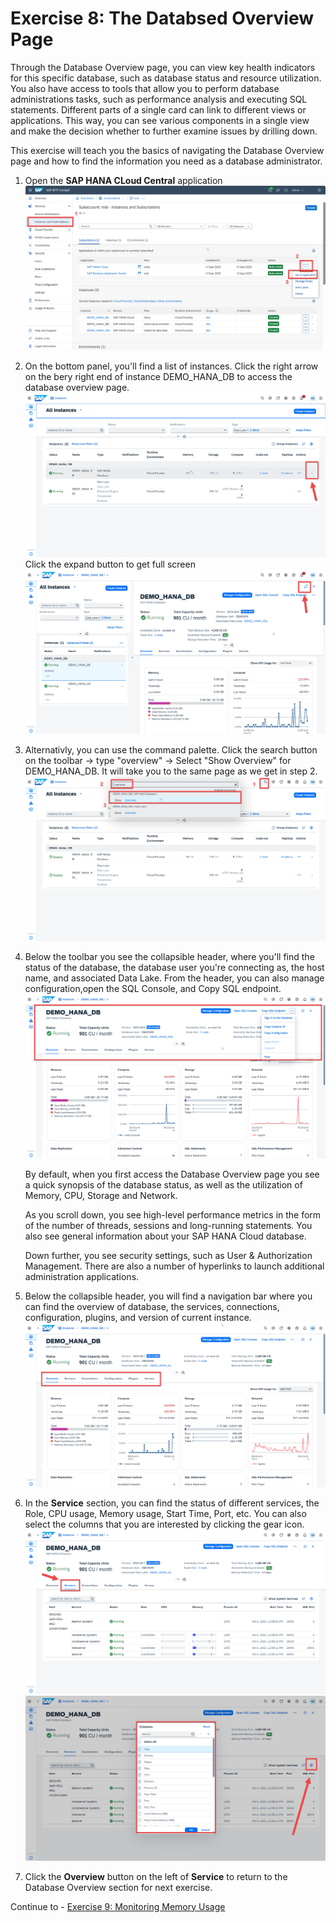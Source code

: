 # Exercise 8: The Databsed Overview Page


Through the Database Overview page, you can view key health indicators for this specific database, such as database status and resource utilization. You also have access to tools that allow you to perform database administrations tasks, such as performance analysis and executing SQL statements. Different parts of a single card can link to different views or applications. This way, you can see various components in a single view and make the decision whether to further examine issues by drilling down.

This exercise will teach you the basics of navigating the Database Overview page and how to find the information you need as a database administrator.

1. Open the **SAP HANA CLoud Central** application
    <kbd>
    ![](./images/1.png)
    </kbd>
2. On the bottom panel, you'll find a list of instances. Click the right arrow on the bery right end of instance DEMO_HANA_DB to access the database overview page.
    <kbd>
    ![](./images/2.png)
    </kbd>
    Click the expand button to get full screen
    <kbd>
    ![](./images/3.png)
    </kbd>

3. Alternativly, you can use the command palette. Click the search button on the toolbar -> type "overview" -> Select "Show Overview" for DEMO_HANA_DB. It will take you to the same page as we get in step 2.
   <kbd>
    ![](./images/5.png)
    </kbd>
4. Below the toolbar you see the collapsible header, where you'll find the status of the database, the database user you're connecting as, the host name, and associated Data Lake. From the header, you can also manage configuration,open the SQL Console, and Copy SQL endpoint. 
    <kbd>
    ![](./images/4.png)
    </kbd>

    By default, when you first access the Database Overview page you see a quick synopsis of the database status, as well as the utilization of Memory, CPU, Storage and Network.
    
    As you scroll down, you see high-level performance metrics in the form of the number of threads, sessions and long-running statements. You also see general information about your SAP HANA Cloud database.
    
    Down further, you see security settings, such as User & Authorization Management. There are also a number of hyperlinks to launch additional administration applications.

5. Below the collapsible header, you will find a navigation bar where you can find the overview of database, the services, connections, configuration, plugins, and version of current instance.
    <kbd>
    ![](./images/6.png)
    </kbd>

6. In the **Service** section, you can find the status of different services, the Role, CPU usage, Memory usage, Start Time, Port, etc. You can also select the columns that you are interested by clicking the gear icon.
    <kbd>
    ![](./images/7.png)
    </kbd>
    <kbd>
    ![](./images/8.png)
    </kbd>
7. Click the **Overview** button on the left of **Service** to return to the Database Overview section for next exercise.
   
Continue to - [Exercise 9: Monitoring Memory Usage](../ex9-Memory/README.md)
